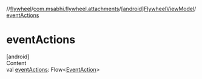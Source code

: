 //[flywheel](../../../index.md)/[com.msabhi.flywheel.attachments](../index.md)/[[android]FlywheelViewModel](index.md)/[eventActions](event-actions.md)



# eventActions  
[android]  
Content  
val [eventActions](event-actions.md): Flow<[EventAction](../../com.msabhi.flywheel/-event-action/index.md)>  



